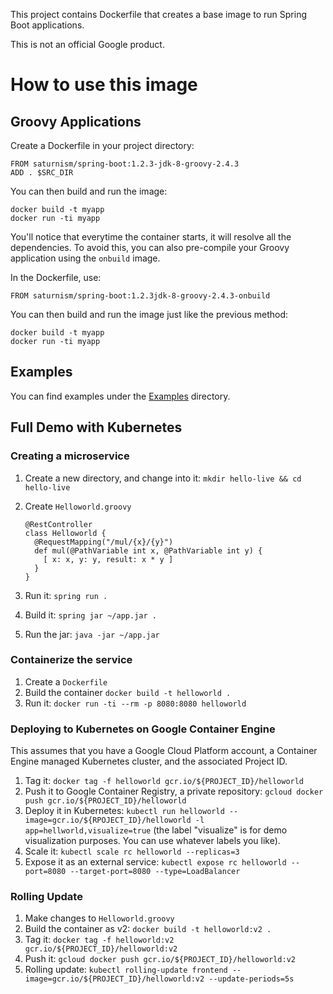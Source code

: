 This project contains Dockerfile that creates a base image to run Spring Boot applications.

This is not an official Google product.

How to use this image
=====================

Groovy Applications
-------------------
Create a Dockerfile in your project directory:

    FROM saturnism/spring-boot:1.2.3-jdk-8-groovy-2.4.3
    ADD . $SRC_DIR

You can then build and run the image:

    docker build -t myapp
    docker run -ti myapp

You'll notice that everytime the container starts, it will resolve all the dependencies.
To avoid this, you can also pre-compile your Groovy application using the `onbuild` image.

In the Dockerfile, use:

    FROM saturnism/spring-boot:1.2.3jdk-8-groovy-2.4.3-onbuild

You can then build and run the image just like the previous method:

    docker build -t myapp
    docker run -ti myapp


Examples
--------
You can find examples under the [Examples](examples/) directory.

Full Demo with Kubernetes
-------------------------

### Creating a microservice
1. Create a new directory, and change into it: `mkdir hello-live && cd hello-live`
2. Create `Helloworld.groovy`
    ```
    @RestController
    class Helloworld {
      @RequestMapping("/mul/{x}/{y}")
      def mul(@PathVariable int x, @PathVariable int y) {
        [ x: x, y: y, result: x * y ]
      }
    }
    ```

3. Run it: `spring run .`
4. Build it: `spring jar ~/app.jar .`
5. Run the jar: `java -jar ~/app.jar`

### Containerize the service
1. Create a `Dockerfile`
2. Build the container `docker build -t helloworld .`
3. Run it: `docker run -ti --rm -p 8080:8080 helloworld`

### Deploying to Kubernetes on Google Container Engine
This assumes that you have a Google Cloud Platform account, a Container Engine managed Kubernetes cluster, and the associated Project ID.

1. Tag it: `docker tag -f helloworld gcr.io/${PROJECT_ID}/helloworld`
2. Push it to Google Container Registry, a private repository: `gcloud docker push gcr.io/${PROJECT_ID}/helloworld` 
3. Deploy it in Kubernetes: `kubectl run helloworld --image=gcr.io/${RPOJECT_ID}/helloworld -l app=hellworld,visualize=true` (the label "visualize" is for demo visualization purposes. You can use whatever labels you like).
4. Scale it: `kubectl scale rc helloworld --replicas=3`
5. Expose it as an external service: `kubectl expose rc helloworld --port=8080 --target-port=8080 --type=LoadBalancer`

### Rolling Update
1. Make changes to `Helloworld.groovy`
2. Build the container as v2: `docker build -t helloworld:v2 .`
3. Tag it: `docker tag -f helloworld:v2 gcr.io/${PROJECT_ID}/helloworld:v2`
4. Push it: `gcloud docker push gcr.io/${PROJECT_ID}/helloworld:v2`
5. Rolling update: `kubectl rolling-update frontend --image=gcr.io/${PROJECT_ID}/helloworld:v2 --update-periods=5s`

